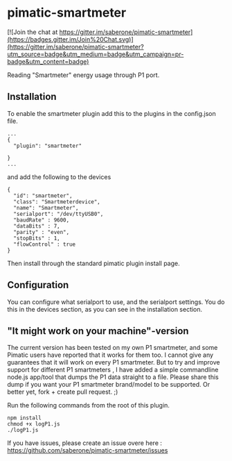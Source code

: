 pimatic-smartmeter
===============

[![Join the chat at https://gitter.im/saberone/pimatic-smartmeter](https://badges.gitter.im/Join%20Chat.svg)](https://gitter.im/saberone/pimatic-smartmeter?utm_source=badge&utm_medium=badge&utm_campaign=pr-badge&utm_content=badge)

Reading "Smartmeter" energy usage through P1 port.

Installation
------------
To enable the smartmeter plugin add this to the plugins in the config.json file.

```
...
{
  "plugin": "smartmeter"
  
}
...
```

and add the following to the devices

```
{
  "id": "smartmeter",
  "class": "Smartmeterdevice",
  "name": "Smartmeter",
  "serialport": "/dev/ttyUSB0",
  "baudRate" : 9600,
  "dataBits" : 7,
  "parity" : "even",
  "stopBits" : 1,
  "flowControl" : true
}
```

Then install through the standard pimatic plugin install page.


Configuration
-------------
You can configure what serialport to use, and the serialport settings. You do this in the devices section, as you can see in the installation section.


"It might work on your machine"-version
---------------------------------------
The current version has been tested on my own P1 smartmeter, and some Pimatic users have reported that it works for them too.
I cannot give any guarantees that it will work on every P1 smartmeter. But to try and improve support for different P1 smartmeters
, I have added a simple commandline node.js app/tool that dumps the P1 data straight to a file. Please share this dump if you want
your P1 smartmeter brand/model to be supported. Or better yet, fork + create pull request. ;)

Run the following commands from the root of this plugin.

```
npm install
chmod +x logP1.js
./logP1.js
```

If you have issues, please create an issue overe here : https://github.com/saberone/pimatic-smartmeter/issues